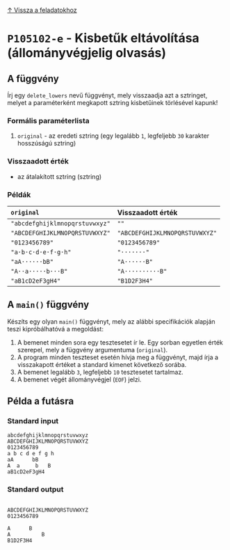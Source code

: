 
[↑ Vissza a feladatokhoz](./README.md)

# `P105102-e` - Kisbetűk eltávolítása (állományvégjelig olvasás)

## A függvény

Írj egy `delete_lowers` nevű függvényt, mely visszaadja azt a sztringet, melyet a paraméterként megkapott sztring kisbetűinek törlésével kapunk!

### Formális paraméterlista

1. `original` - az eredeti sztring (egy legalább `1`, legfeljebb `30` karakter hosszúságú sztring)

### Visszaadott érték

* az átalakított sztring (sztring)

### Példák

| `original` | Visszaadott érték | 
| :--- | :-- | 
| `"abcdefghijklmnopqrstuvwxyz"` | `""` | 
| `"ABCDEFGHIJKLMNOPQRSTUVWXYZ"` | `"ABCDEFGHIJKLMNOPQRSTUVWXYZ"` | 
| `"0123456789"` | `"0123456789"` | 
| `"a·b·c·d·e·f·g·h"` | `"·······"` | 
| `"aA······bB"` | `"A······B"` | 
| `"A··a·····b···B"` | `"A··········B"` | 
| `"aB1cD2eF3gH4"` | `"B1D2F3H4"` | 

## A `main()` függvény

Készíts egy olyan `main()` függvényt, mely az alábbi specifikációk alapján teszi kipróbálhatóvá a megoldást:

1. A bemenet minden sora egy tesztesetet ír le. Egy sorban egyetlen érték szerepel, mely a függvény argumentuma (`original`).
1. A program minden teszteset esetén hívja meg a függvényt, majd írja a visszakapott értéket a standard kimenet következő sorába.
1. A bemenet legalább `3`, legfeljebb `10` tesztesetet tartalmaz.
1. A bemenet végét állományvégjel (`EOF`) jelzi.

## Példa a futásra

### Standard input

```
abcdefghijklmnopqrstuvwxyz
ABCDEFGHIJKLMNOPQRSTUVWXYZ
0123456789
a b c d e f g h
aA      bB
A  a     b   B
aB1cD2eF3gH4
```

### Standard output

```

ABCDEFGHIJKLMNOPQRSTUVWXYZ
0123456789

A      B
A          B
B1D2F3H4
```